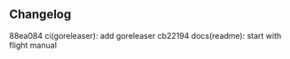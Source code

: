

## Changelog

88ea084 ci(goreleaser): add goreleaser
cb22194 docs(readme): start with flight manual

